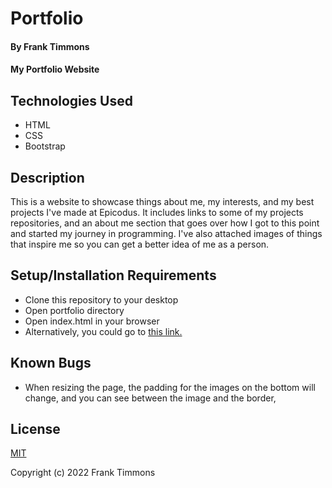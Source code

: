 # Portfolio

#### By Frank Timmons

#### My Portfolio Website

## Technologies Used

* HTML
* CSS
* Bootstrap

## Description

This is a website to showcase things about me, my interests, and my best projects I've made at Epicodus.  It includes links to some of my projects repositories, and an about me section that goes over how I got to this point and started my journey in programming. I've also attached images of things that inspire me so you can get a better idea of me as a person.

## Setup/Installation Requirements

* Clone this repository to your desktop
* Open portfolio directory
* Open index.html in your browser
* Alternatively, you could go to [this link.](https://franktimmons.github.io/portfolio/)

## Known Bugs

* When resizing the page, the padding for the images on the bottom will change, and you can see between the image and the border,

## License

[MIT](/LICENSE)

Copyright (c) 2022 Frank Timmons